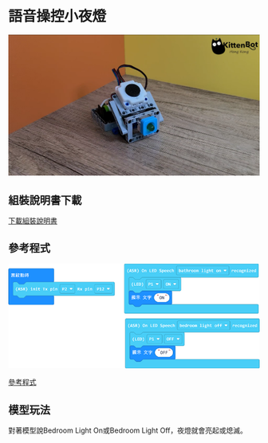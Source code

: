 # 語音操控小夜燈

![](../images/asr_1.png)

## 組裝說明書下載

[下載組裝說明書](https://github.com/kittenbothk/kittenbothk/raw/master/Kits/classroom_inventor/asr_instructions/asr_night_light.pdf)

## 參考程式

![](../images/asr_nightlight_code.png)

[參考程式](https://makecode.microbit.org/_W5eeHJCdxJJk)

## 模型玩法

對著模型說Bedroom Light On或Bedroom Light Off，夜燈就會亮起或熄滅。